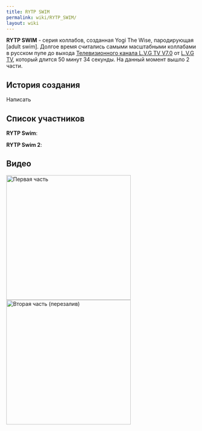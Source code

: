 ```yaml
---
title: RYTP SWIM
permalink: wiki/RYTP_SWIM/
layout: wiki
---
```


**RYTP SWIM** - серия коллабов, созданная Yogi The Wise, пародирующая
\[adult swim\]. Долгое время считались самыми масштабными коллабами в
русском пупе до выхода [Телевизионного канала L.V.G TV
V7.0](Телевизионный_канал_L.V.G_TV_V7.0 "wikilink") от [L.V.G
TV](/wiki/L.V.G_TV "wikilink"), который длится 50 минут 34 секунды. На данный
момент вышло 2 части.

## История создания

Написать

## Список участников

**RYTP Swim**:

**RYTP Swim 2**:

## Видео

<img src="-RYTP_swim-" title="fig:Первая часть" width="330" height="330" alt="Первая часть" />
<img src="-RYTP_SWIM_2-" title="fig:Вторая часть (перезалив)" width="330" height="330" alt="Вторая часть (перезалив)" />
